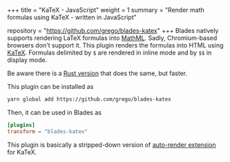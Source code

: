+++
title = "KaTeX - JavaScript"
weight = 1
summary = "Render math formulas using KaTeX - written in JavaScript"

repository = "https://github.com/grego/blades-katex"
+++
Blades natively supports rendering LaTeX formulas into [MathML](https://developer.mozilla.org/docs/Web/MathML).
Sadly, Chromium-based browsers don't support it.
This plugin renders the formulas into HTML using [KaTeX](https://katex.org).
Formulas delimited by `$` are rendered in inline mode and by `$$` in display mode.

Be aware there is a [Rust version](/plugins/katex-rs.html) that does the same,
but faster.

This plugin can be installed as
```bash
yarn global add https://github.com/grego/blades-katex
```

Then, it can be used in Blades as
```toml
[plugins]
transform = "blades-katex"
```

This plugin is basically a stripped-down version of
[auto-render extension](https://katex.org/docs/autorender.html) for KaTeX.

